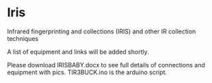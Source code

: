 # Iris
Infrared fingerprinting and collections (IRIS) and other IR collection techniques

A list of equipment and links will be added shortly.

Please download IRISBABY.docx to see full details of connections and equipment with pics. TIR3BUCK.ino is the arduino script.
